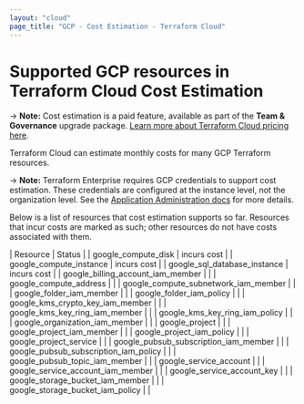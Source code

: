 ```yaml
---
layout: "cloud"
page_title: "GCP - Cost Estimation - Terraform Cloud"
---
```


# Supported GCP resources in Terraform Cloud Cost Estimation

-> **Note:** Cost estimation is a paid feature, available as part of the **Team & Governance** upgrade package. [Learn more about Terraform Cloud pricing here](https://www.hashicorp.com/products/terraform/pricing/).

Terraform Cloud can estimate monthly costs for many GCP Terraform resources.

-> **Note:** Terraform Enterprise requires GCP credentials to support cost estimation. These credentials are configured at the instance level, not the organization level. See the [Application Administration docs](/docs/enterprise/admin/integration.html) for more details.

Below is a list of resources that cost estimation supports so far. Resources that incur costs are marked as such; other resources do not have costs associated with them.

| Resource | Status |
| google_compute_disk | incurs cost |
| google_compute_instance | incurs cost |
| google_sql_database_instance | incurs cost |
| google_billing_account_iam_member | |
| google_compute_address | |
| google_compute_subnetwork_iam_member | |
| google_folder_iam_member | |
| google_folder_iam_policy | |
| google_kms_crypto_key_iam_member | |
| google_kms_key_ring_iam_member | |
| google_kms_key_ring_iam_policy | |
| google_organization_iam_member | |
| google_project | |
| google_project_iam_member | |
| google_project_iam_policy | |
| google_project_service | |
| google_pubsub_subscription_iam_member | |
| google_pubsub_subscription_iam_policy | |
| google_pubsub_topic_iam_member | |
| google_service_account | |
| google_service_account_iam_member | |
| google_service_account_key | |
| google_storage_bucket_iam_member | |
| google_storage_bucket_iam_policy | |
